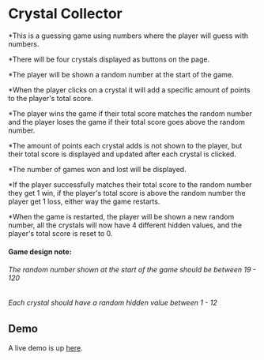 # Crystal Collector

*This is a guessing game using numbers where the player will guess with numbers.

*There will be four crystals displayed as buttons on the page.

*The player will be shown a random number at the start of the game.

*When the player clicks on a crystal it will add a specific amount of points to the player's total score.

*The player wins the game if their total score matches the random number and the player loses the game if their total score goes above the random number.

*The amount of points each crystal adds is not shown to the player, but their total score is displayed and updated after each crystal is clicked.

*The number of games won and lost will be displayed.

*If the player successfully matches their total score to the random number they get 1 win, if the player's total score is above the random number the player get 1 loss, either way the game restarts.

*When the game is restarted, the player will be shown a new random number, all the crystals will now have 4 different hidden values, and the player's total score is reset to 0.

#### Game design note:

###### The random number shown at the start of the game should be between 19 - 120

###### Each crystal should have a random hidden value between 1 - 12

## Demo

A live demo is up [here](https://dreadsovereign.github.io/week-4-game/).